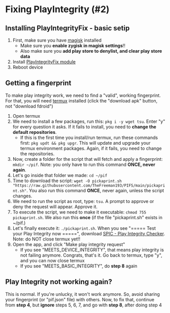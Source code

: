 # Fixing PlayIntegrity (#2)

## Installing PlayIntegrityFix - basic setip
1. First, make sure you have [magisk](/help/installing-magisk) installed
   - Make sure you **enable zygisk in magisk settings**!!
   - Also make sure you **add play store to denylist, and clear play store data**
2. Install [PlayIntegrityFix module](https://github.com/chiteroman/PlayIntegrityFix/releases/latest)
3. Reboot device

## Getting a fingerprint
To make play integrity work, we need to find a "valid", working fingerprint. For that, you will need [termux](https://f-droid.org/en/packages/com.termux/) installed (click the "download apk" button, not "download fdroid")

1. Open termux
2. We need to install a few packages, run this: `pkg i -y wget tsu`. Enter "y" for every question it asks. If it fails to install, you need to **change the default repositories**.
   - If this is the first time you install/run termux, run these commands first: `pkg updt && pkg upgr`. This will update and upgrade your termux environment packages. Again, if it fails, you need to change the repositories.
3. Now, create a folder for the script that will fetch and apply a fingerprint: `mkdir ~/pif`. Note: you only have to run this command **ONCE, never again**.
4. Let's go inside that folder we made: `cd ~/pif`
5. Time to download the script: `wget -O pickaprint.sh "https://raw.githubusercontent.com/TheFreeman193/PIFS/main/pickaprint.sh"`. You also run this command **ONCE**, never again, unless the script changes.
6. We need to run the script as root, type: `tsu`. A prompt to approve or deny the request will appear. Approve it.
7. To execute the script, we need to make it executable: `chmod 755 pickaprint.sh`. We also run this **once** (if the file "pickaprint.sh" exists in ~/pif.)
8. Let's finally execute it: `./pickaprint.sh`. When you see "===== Test your Play Integrity now =====", download [SPIC - Play Integrity Checker](https://play.google.com/store/apps/details?id=com.henrikherzig.playintegritychecker). Note: do NOT close termux yet!!
8. Open the app, and click "Make play integrity request"
   - If you see "MEETS_DEVICE_INTEGRITY", that means play integrity is not failing anymore. Congrats, that's it. Go back to termux, type "y", and you can now close termux
   - If you see "MEETS_BASIC_INTEGRITY", do **step 8** again

## Play Integrity not working again?
This is normal. If you're unlucky, it won't work anymore. So, avoid sharing your fingerprint (or "pif.json" file) with others. Now, to fix that, continue from **step 4**, but **ignore** steps 5, 6, 7, and go with **step 8**, after doing step 4
